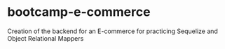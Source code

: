 # bootcamp-e-commerce
Creation of the backend for an E-commerce for practicing Sequelize and Object Relational Mappers
